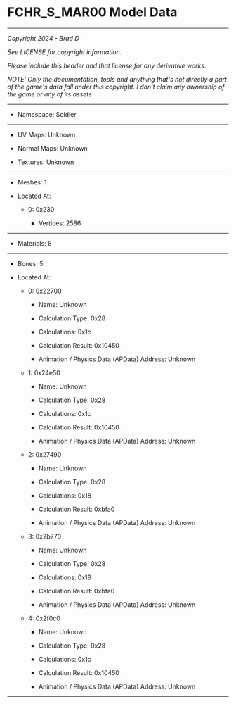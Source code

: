# FCHR_S_MAR00 Model Data

---

*Copyright 2024 - Brad D*

*See LICENSE for copyright information.*

*Please include this header and that license for any derivative works.*

*NOTE: Only the documentation, tools and anything that's not directly a part of the game's data fall under this copyright. I don't claim any ownership of the game or any of its assets*

---

* Namespace: Soldier

---

* UV Maps: Unknown

* Normal Maps: Unknown

* Textures: Unknown

---

* Meshes: 1

* Located At:

  * 0: 0x230

    * Vertices: 2586

---

* Materials: 8

---

* Bones: 5

* Located At:

  * 0: 0x22700

    * Name: Unknown

    * Calculation Type: 0x28

    * Calculations: 0x1c

    * Calculation Result: 0x10450

    * Animation / Physics Data (APData) Address: Unknown

  * 1: 0x24e50

    * Name: Unknown

    * Calculation Type: 0x28

    * Calculations: 0x1c

    * Calculation Result: 0x10450

    * Animation / Physics Data (APData) Address: Unknown

  * 2: 0x27490

    * Name: Unknown

    * Calculation Type: 0x28

    * Calculations: 0x18

    * Calculation Result: 0xbfa0

    * Animation / Physics Data (APData) Address: Unknown

  * 3: 0x2b770

    * Name: Unknown

    * Calculation Type: 0x28

    * Calculations: 0x18

    * Calculation Result: 0xbfa0

    * Animation / Physics Data (APData) Address: Unknown

  * 4: 0x2f0c0

    * Name: Unknown

    * Calculation Type: 0x28

    * Calculations: 0x1c

    * Calculation Result: 0x10450

    * Animation / Physics Data (APData) Address: Unknown

---

